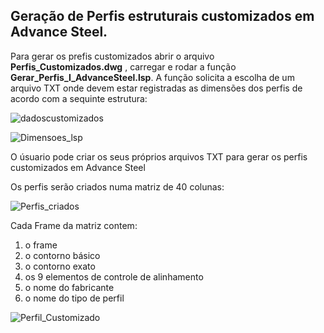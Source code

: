 ## Geração de Perfis estruturais customizados em Advance Steel.

Para gerar os prefis customizados abrir o arquivo **Perfis_Customizados.dwg** , carregar e rodar a função **Gerar_Perfis_I_AdvanceSteel.lsp**.
A função solicita a escolha de um arquivo TXT onde devem estar registradas as dimensões dos perfis de acordo com a sequinte estrutura:


![dadoscustomizados](https://github.com/JLMenegotto/AulasBIM/assets/9437020/5ee9a745-ba64-4357-8c05-7a393a85852a)


![Dimensoes_lsp](https://github.com/JLMenegotto/AulasBIM/assets/9437020/e67ecfdd-03db-41a4-9ecc-3984e8dc15c9)

O úsuario pode criar os seus próprios arquivos TXT para gerar os perfis customizados em Advance Steel

Os perfis serão criados numa matriz de 40 colunas: 

![Perfis_criados](https://github.com/JLMenegotto/AulasBIM/assets/9437020/7bcc816d-9b52-44bd-902d-df1451759dcc)

Cada Frame da matriz contem:

 1. o frame
 2. o contorno básico 
 3. o contorno exato 
 4. os 9 elementos de controle de alinhamento
 5. o nome do fabricante 
 6. o nome do tipo de perfil
 
![Perfil_Customizado](https://github.com/JLMenegotto/AulasBIM/assets/9437020/3671c88d-0b31-4c2b-a207-952e8580df02)
